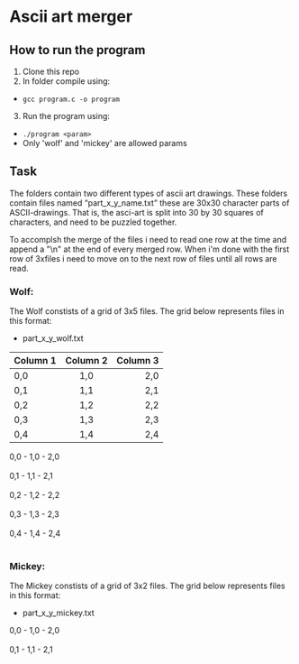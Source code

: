 # Ascii art merger

## How to run the program
1. Clone this repo
2. In folder compile using:
  * `gcc program.c -o program`
3. Run the program using:
  * `./program <param>`
  * Only 'wolf' and 'mickey' are allowed params

## Task
The folders contain two different types of ascii art drawings. These folders contain files named “part_x_y_name.txt” these are 30x30 character parts of ASCII-drawings. That is, the asci-art is split into 30 by 30 squares of characters, and need to be puzzled together.

To accomplsh the merge of the files i need to read one row at the time and append a "\n" at the end of every merged row. When i'm done with the first row of 3xfiles i need to move on to the next row of files until all rows are read.

### Wolf:
The Wolf constists of a grid of 3x5 files.
The grid below represents files in this format:
 - part_x_y_wolf.txt
 
| Column 1 | Column 2 | Column 3 |
| -------- |:--------:| --------:|
| 0,0      | 1,0      | 2,0      |
| 0,1      | 1,1      | 2,1      |
| 0,2      | 1,2      | 2,2      |
| 0,3      | 1,3      | 2,3      |
| 0,4      | 1,4      | 2,4      |

0,0 - 1,0 - 2,0<br/><br/>
0,1 - 1,1 - 2,1<br/><br/>
0,2 - 1,2 - 2,2<br/><br/>
0,3 - 1,3 - 2,3<br/><br/>
0,4 - 1,4 - 2,4<br/><br/>

### Mickey:
The Mickey constists of a grid of 3x2 files.
The grid below represents files in this format:
 - part_x_y_mickey.txt

0,0 - 1,0 - 2,0<br/><br/>
0,1 - 1,1 - 2,1<br/><br/>
